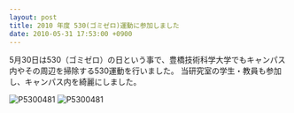 ```yaml
---
layout: post
title: 2010 年度 530(ゴミゼロ)運動に参加しました
date: 2010-05-31 17:53:00 +0900
---
```


5月30日は530（ゴミゼロ）の日という事で、豊橋技術科学大学でもキャンパス内やその周辺を掃除する530運動を行いました。
当研究室の学生・教員も参加し、キャンパス内を綺麗にしました。

![P5300481]({{site.baseurl}}/img/2010-05-31-530-1.jpg)
![P5300481]({{site.baseurl}}/img/2010-05-31-530-2.jpg)
